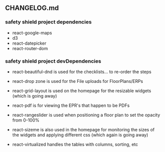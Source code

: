 ## CHANGELOG.md
### safety shield project dependencies
- react-google-maps
- d3
- react-datepicker
- react-router-dom

### safety shield project devDependencies
- react-beautiful-dnd is used for the checklists... to re-order the steps

- react-drop zone is used for the File uploads for FloorPlans/ERPs

- react-grid-layout is used on the homepage for the resizable widgets (which is going away)

- react-pdf is for viewing the EPR's that happen to be PDFs

- react-rangeslider is used when positioning a floor plan to set the opacity from 0-100%

- react-sizeme is also used in the homepage for monitoring the sizes of the widgets and applying different css (which again is going away)

- react-virtualized handles the tables with columns, sorting, etc
